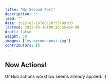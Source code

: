 ```yaml
---
title: "My Second Post"
description: ""
lead: ""
date: 2022-03-16T08:20:55+09:00
lastmod: 2022-03-16T08:20:55+09:00
draft: false
weight: 50
images: ["my-second-post.jpg"]
contributors: []
---
```


## Now Actions!

GitHub actions workflow seems already applied. ;)

